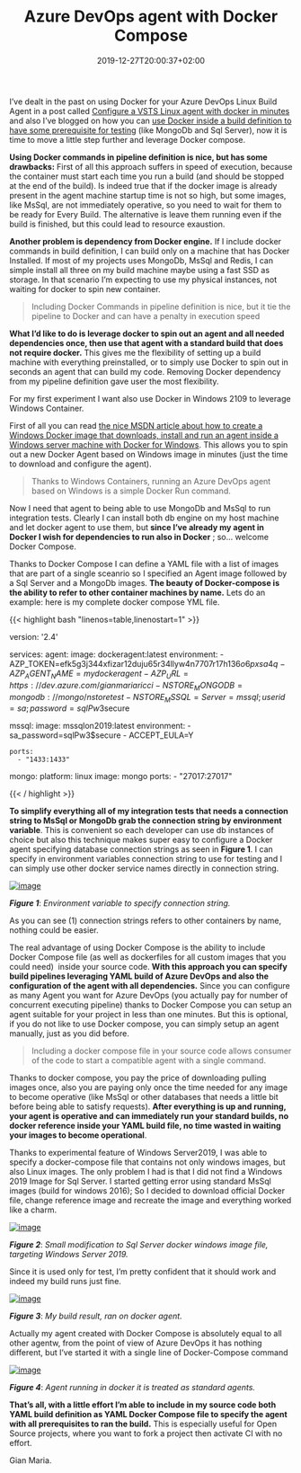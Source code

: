 ﻿---
title: "Azure DevOps agent with Docker Compose"
description: ""
date: 2019-12-27T20:00:37+02:00
draft: false
tags: [Azure Pipelines,Docker]
categories: [Visual Studio ALM]
---
I’ve dealt in the past on using Docker for your Azure DevOps Linux Build Agent in a post called [Configure a VSTS Linux agent with docker in minutes](http://www.codewrecks.com/blog/index.php/2017/10/14/configure-a-vsts-linux-agent-with-docker-in-minutes/) and also I’ve blogged on how you can [use Docker inside a build definition to have some prerequisite for testing](http://www.codewrecks.com/blog/index.php/2019/06/10/hosted-agents-plus-docker-perfect-match-for-azure-devops-and-open-source-project/) (like MongoDb and Sql Server), now it is time to move a little step further and leverage Docker compose.

 **Using Docker commands in pipeline definition is nice, but has some drawbacks:** First of all this approach suffers in speed of execution, because the container must start each time you run a build (and should be stopped at the end of the build). Is indeed true that if the docker image is already present in the agent machine startup time is not so high, but some images, like MsSql, are not immediately operative, so you need to wait for them to be ready for Every Build. The alternative is leave them running even if the build is finished, but this could lead to resource exaustion.

 **Another problem is dependency from Docker engine.** If I include docker commands in build definition, I can build only on a machine that has Docker Installed. If most of my projects uses MongoDb, MsSql and Redis, I can simple install all three on my build machine maybe using a fast SSD as storage. In that scenario I’m expecting to use my physical instances, not waiting for docker to spin new container.

> Including Docker Commands in pipeline definition is nice, but it tie the pipeline to Docker and can have a penalty in execution speed

 **What I’d like to do is leverage docker to spin out an agent and all needed dependencies once, then use that agent with a standard build that does not require docker.** This gives me the flexibility of setting up a build machine with everything preinstalled, or to simply use Docker to spin out in seconds an agent that can build my code. Removing Docker dependency from my pipeline definition gave user the most flexibility.

For my first experiment I want also use Docker in Windows 2109 to leverage Windows Container.

First of all you can read [the nice MSDN article about how to create a Windows Docker image that downloads, install and run an agent inside a Windows server machine with Docker for Windows](https://docs.microsoft.com/en-us/azure/devops/pipelines/agents/docker?view=azure-devops). This allows you to spin out a new Docker Agent based on Windows image in minutes (just the time to download and configure the agent).

> Thanks to Windows Containers, running an Azure DevOps agent based on Windows is a simple Docker Run command.

Now I need that agent to being able to use MongoDb and MsSql to run integration tests. Clearly I can install both db engine on my host machine and let docker agent to use them, but  **since I’ve already my agent in Docker I wish for dependencies to run also in Docker** ; so… welcome Docker Compose.

Thanks to Docker Compose I can define a YAML file with a list of images that are part of a single sceanrio so I specified an Agent image followed by a Sql Server and a MongoDb images.  **The beauty of Docker-compose is the ability to refer to other container machines by name.** Lets do an example: here is my complete docker compose YML file.

{{< highlight bash "linenos=table,linenostart=1" >}}

version: '2.4'

services:
  agent:
    image: dockeragent:latest
    environment:
      - AZP_TOKEN=efk5g3j344xfizar12duju65r34llyw4n7707r17h1$36o6pxsa4q
      - AZP_AGENT_NAME=mydockeragent
      - AZP_URL=https://dev.azure.com/gianmariaricci
      - NSTORE_MONGODB=mongodb://mongo/nstoretest
      - NSTORE_MSSQL=Server=mssql;user id=sa;password=sqlPw3$secure

  mssql:
    image: mssqlon2019:latest
    environment:
      - sa_password=sqlPw3$secure
      - ACCEPT_EULA=Y

    ports:
      - "1433:1433"

  mongo:
    platform: linux
    image: mongo
    ports:
      - "27017:27017"

{{< / highlight >}}

 **To simplify everything all of my integration tests that needs a connection string to MsSql or MongoDb grab the connection string by environment variable**. This is convenient so each developer can use db instances of choice but also this technique makes super easy to configure a Docker agent specifying database connection strings as seen in  **Figure 1**. I can specify in environment variables connection string to use for testing and I can simply use other docker service names directly in connection string.

[![image](http://www.codewrecks.com/blog/wp-content/uploads/2019/12/image_thumb-12.png "image")](http://www.codewrecks.com/blog/wp-content/uploads/2019/12/image-12.png)

 ***Figure 1***: *Environment variable to specify connection string.*

As you can see (1) connection strings refers to other containers by name, nothing could be easier.

The real advantage of using Docker Compose is the ability to include Docker Compose file (as well as dockerfiles for all custom images that you could need)  inside your source code.  **With this approach you can specify build pipelines leveraging YAML build of Azure DevOps and also the configuration of the agent with all dependencies.** Since you can configure as many Agent you want for Azure DevOps (you actually pay for number of concurrent executing pipeline) thanks to Docker Compose you can setup an agent suitable for your project in less than one minutes. But this is optional, if you do not like to use Docker compose, you can simply setup an agent manually, just as you did before.

> Including a docker compose file in your source code allows consumer of the code to start a compatible agent with a single command.

Thanks to docker compose, you pay the price of downloading pulling images once, also you are paying only once the time needed for any image to become operative (like MsSql or other databases that needs a little bit before being able to satisfy requests).  **After everything is up and running, your agent is operative and can immediately run your standard builds, no docker reference inside your YAML build file, no time wasted in waiting your images to become operational**.

Thanks to experimental feature of Windows Server2019, I was able to specify a docker-compose file that contains not only windows images, but also Linux images. The only problem I had is that I did not find a Windows 2019 Image for Sql Server. I started getting error using standard MsSql images (build for windows 2016); So I decided to download official Docker file, change reference image and recreate the image and everything worked like a charm.

[![image](http://www.codewrecks.com/blog/wp-content/uploads/2019/12/image_thumb-13.png "image")](http://www.codewrecks.com/blog/wp-content/uploads/2019/12/image-13.png)

 ***Figure 2***: *Small modification to Sql Server docker windows image file, targeting Windows Server 2019.*

Since it is used only for test, I’m pretty confident that it should work and indeed my build runs just fine.

[![image](http://www.codewrecks.com/blog/wp-content/uploads/2019/12/image_thumb-14.png "image")](http://www.codewrecks.com/blog/wp-content/uploads/2019/12/image-14.png)

 ***Figure 3***: *My build result, ran on docker agent.*

Actually my agent created with Docker Compose is absolutely equal to all other agentw, from the point of view of Azure DevOps it has nothing different, but I’ve started it with a single line of Docker-Compose command

[![image](http://www.codewrecks.com/blog/wp-content/uploads/2019/12/image_thumb-15.png "image")](http://www.codewrecks.com/blog/wp-content/uploads/2019/12/image-15.png)

 ***Figure 4***: *Agent running in docker it is treated as standard agents.*

 **That’s all, with a little effort I’m able to include in my source code both YAML build definition as YAML Docker Compose file to specify the agent with all prerequisites to ran the build.** This is especially useful for Open Source projects, where you want to fork a project then activate CI with no effort.

Gian Maria.
